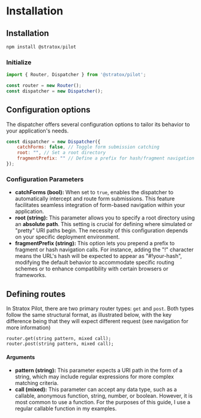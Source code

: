 # Installation

## Installation

```javascript
npm install @stratox/pilot
```

### Initialize

```javascript
import { Router, Dispatcher } from '@stratox/pilot';

const router = new Router();
const dispatcher = new Dispatcher();
```

## Configuration options

The dispatcher offers several configuration options to tailor its behavior to your application's needs.

```javascript
const dispatcher = new Dispatcher({
    catchForms: false, // Toggle form submission catching
    root: "", // Set a root directory
    fragmentPrefix: "" // Define a prefix for hash/fragment navigation
});
```

### Configuration Parameters

* **catchForms (bool):** When set to `true`, enables the dispatcher to automatically intercept and route form submissions. This feature facilitates seamless integration of form-based navigation within your application.
* **root (string):** This parameter allows you to specify a root directory using an **absolute path**. This setting is crucial for defining where simulated or "pretty" URI paths begin. The necessity of this configuration depends on your specific deployment environment.
* **fragmentPrefix (string):** This option lets you prepend a prefix to fragment or hash navigation calls. For instance, adding the "!" character means the URL's hash will be expected to appear as "#!your-hash", modifying the default behavior to accommodate specific routing schemes or to enhance compatibility with certain browsers or frameworks.

## Defining routes

In Stratox Pilot, there are two primary router types: `get` and `post`. Both types follow the same structural format, as illustrated below, with the key difference being that they will expect different request (see navigation for more information)

```
router.get(string pattern, mixed call);
router.post(string pattern, mixed call);
```

#### Arguments

* **pattern (string):** This parameter expects a URI path in the form of a string, which may include regular expressions for more complex matching criteria.
* **call (mixed):** This parameter can accept any data type, such as a callable, anonymous function, string, number, or boolean. However, it is most common to use a function. For the purposes of this guide, I use a regular callable function in my examples.
